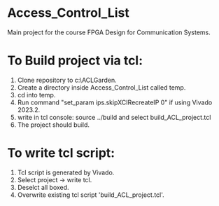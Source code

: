 # Access_Control_List
Main project for the course FPGA Design for Communication Systems.

# To Build project via tcl:
1. Clone repository to c:\ACLGarden.
2. Create a directory inside Access_Control_List called temp.
3. cd into temp.
4. Run command "set_param ips.skipXCIRecreateIP 0" if using Vivado 2023.2.
5. write in tcl console: source ../build and select build_ACL_project.tcl
6. The project should build.

# To write tcl script:
1. Tcl script is generated by Vivado.
2. Select project -> write tcl.
3. Deselct all boxed.
4. Overwrite existing tcl script 'build_ACL_project.tcl'.
